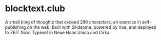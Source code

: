# blocktext.club 

A small blog of thoughts that exceed 280 characters, an exercise in
self-publishing on the web. Built with Gridsome, powered by Vue, and deployed to ZEIT Now.
Typeset in Neue Haas Unica and Cirka.
